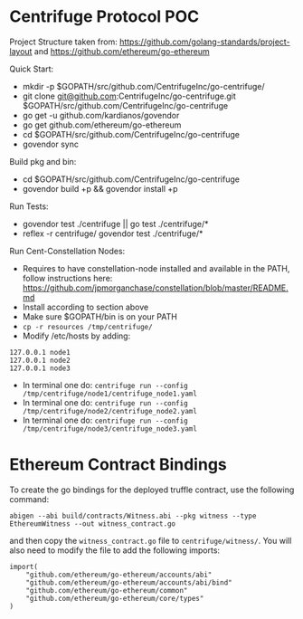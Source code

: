 # Centrifuge Protocol POC
Project Structure taken from: https://github.com/golang-standards/project-layout and https://github.com/ethereum/go-ethereum

Quick Start:
- mkdir -p $GOPATH/src/github.com/CentrifugeInc/go-centrifuge/
- git clone git@github.com:CentrifugeInc/go-centrifuge.git $GOPATH/src/github.com/CentrifugeInc/go-centrifuge
- go get -u github.com/kardianos/govendor
- go get github.com/ethereum/go-ethereum
- cd $GOPATH/src/github.com/CentrifugeInc/go-centrifuge
- govendor sync

Build pkg and bin:
- cd $GOPATH/src/github.com/CentrifugeInc/go-centrifuge
- govendor build +p && govendor install +p

Run Tests:
- govendor test ./centrifuge || go test ./centrifuge/*
- reflex -r centrifuge/ govendor test ./centrifuge/*

Run Cent-Constellation Nodes:
- Requires to have constellation-node installed and available in the PATH, follow instructions here: https://github.com/jpmorganchase/constellation/blob/master/README.md
- Install according to section above
- Make sure $GOPATH/bin is on your PATH
- `cp -r resources /tmp/centrifuge/`
- Modify /etc/hosts by adding:
```
127.0.0.1 node1
127.0.0.1 node2
127.0.0.1 node3
```
- In terminal one do: `centrifuge run --config /tmp/centrifuge/node1/centrifuge_node1.yaml`
- In terminal one do: `centrifuge run --config /tmp/centrifuge/node2/centrifuge_node2.yaml`
- In terminal one do: `centrifuge run --config /tmp/centrifuge/node3/centrifuge_node3.yaml`


Ethereum Contract Bindings
==========================
To create the go bindings for the deployed truffle contract, use the following command:

`abigen --abi build/contracts/Witness.abi --pkg witness --type EthereumWitness --out witness_contract.go`

and then copy the `witness_contract.go` file to `centrifuge/witness/`. You will also need to modify the file to add the following imports:

```go,
import(
   	"github.com/ethereum/go-ethereum/accounts/abi"
	"github.com/ethereum/go-ethereum/accounts/abi/bind"
	"github.com/ethereum/go-ethereum/common"
	"github.com/ethereum/go-ethereum/core/types"
)
```


